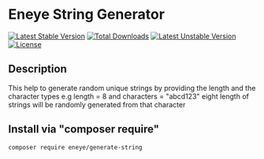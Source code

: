 # Eneye String Generator
[![Latest Stable Version](https://poser.pugx.org/eneye/generate-string/v)](//packagist.org/packages/eneye/generate-string) [![Total Downloads](https://poser.pugx.org/eneye/generate-string/downloads)](//packagist.org/packages/eneye/generate-string) [![Latest Unstable Version](https://poser.pugx.org/eneye/generate-string/v/unstable)](//packagist.org/packages/eneye/generate-string) [![License](https://poser.pugx.org/eneye/generate-string/license)](//packagist.org/packages/eneye/generate-string)

## Description
This help to generate random unique strings by providing the length and the character types e.g length = 8 and characters = "abcd123"
eight length of strings will be randomly generated from that character

## Install via "composer require"
```shell
composer require eneye/generate-string
```


